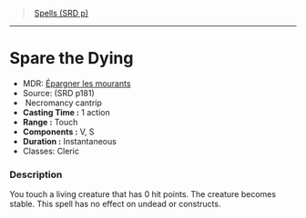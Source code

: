 ﻿---
!SpellVO
Level: cantrip
Type: Necromancy
CastingTime: 1 action
Range: Touch
Components: V, S
Duration: Instantaneous
Classes: Cleric
Id: spells_vo.md#spare-the-dying
ParentLink: spells_vo.md#spells-srd-p
Name: Spare the Dying
ParentName: Spells (SRD p)
NameLevel: 1
AltName: '[Épargner les mourants](hd_spells_epargner_les_mourants.md)'
Source: (SRD p181)
Attributes: {}
---
> [Spells (SRD p)](srd_spells.md)

---

# Spare the Dying

- MDR: [Épargner les mourants](hd_spells_epargner_les_mourants.md)
- Source: (SRD p181)
-  Necromancy cantrip
- **Casting Time :** 1 action
- **Range :** Touch
- **Components :** V, S
- **Duration :** Instantaneous
- Classes: Cleric

### Description

You touch a living creature that has 0 hit points. The creature becomes stable. This spell has no effect on undead or constructs.

